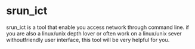# srun_ict

srun_ict is a tool that enable you access network through command line. if you are also a linux/unix depth lover or often work on a linux/unix sever withoutfriendly user interface, this tool will be very helpful for you.

